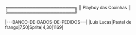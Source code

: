 ╔══════════════════════╗
║ Playboy das Coxinhas ║
╚══════════════════════╝

|---BANCO-DE-DADOS-DE-PEDIDOS---|
|Luis Lucas|Pastel de frango|7,50|Sprite|4,30|1169|
